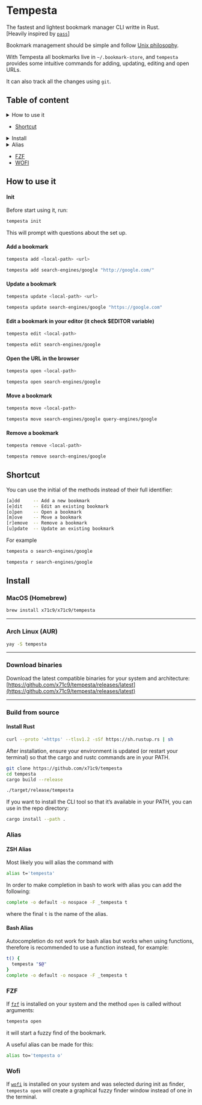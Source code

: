 # Tempesta

The fastest and lightest bookmark manager CLI writte in Rust.\
[Heavily inspired by [`pass`](https://www.passwordstore.org/)]

Bookmark management should be simple and follow [Unix philosophy](https://en.wikipedia.org/wiki/Unix_philosophy).

With Tempesta all bookmarks live in `~/.bookmark-store`, and `tempesta` provides
some intuitive commands for adding, updating, editing and open URLs.

It can also track all the changes using `git`.

## Table of content

<details>
  <summary>How to use it</summary>

- [Init](#init)
- [Add a bookmark](#add-a-bookmark)
- [Update a bookmark](#update-a-bookmark)
- [Edit a bookmark](#edit-a-bookmark)
- [Open the URL in the browser](#open-the-url-in-the-browser)
- [Move a bookmark](#move-a-bookmark)
- [Remove a bookmark](#remove-a-bookmark)

</details>

- [Shortcut](#shortcut)

<details>
  <summary>Install</summary>

- [MacOS (Homebrew)](#macos-homebrew)
- [Arch Linux (AUR)](#arch-linux-aur)
- [Download binaries](#download-binaries)
- [Build from source](#build-from-source)

</details>

<details>
  <summary>Alias</summary>

- [ZSH Alias](#zsh-alias)
- [Bash Alias](#bash-alias)

</details>

- [FZF](#fzf)
- [WOFI](#wofi)

## How to use it

#### Init

Before start using it, run:

```bash
tempesta init
```

This will prompt with questions about the set up.

#### Add a bookmark

```bash
tempesta add <local-path> <url>

tempesta add search-engines/google "http://google.com/"
```

#### Update a bookmark

```bash
tempesta update <local-path> <url>

tempesta update search-engines/google "https://google.com"
```

#### Edit a bookmark in your editor (it check $EDITOR variable)

```bash
tempesta edit <local-path>

tempesta edit search-engines/google
```

#### Open the URL in the browser

```bash
tempesta open <local-path>

tempesta open search-engines/google
```

#### Move a bookmark

```bash
tempesta move <local-path>

tempesta move search-engines/google query-engines/google
```

#### Remove a bookmark

```bash
tempesta remove <local-path>

tempesta remove search-engines/google
```

## Shortcut

You can use the initial of the methods instead of their full identifier:

```bash
[a]dd     -- Add a new bookmark
[e]dit    -- Edit an existing bookmark
[o]pen    -- Open a bookmark
[m]ove    -- Move a bookmark
[r]emove  -- Remove a bookmark
[u]pdate  -- Update an existing bookmark
```

For example

```bash
tempesta o search-engines/google

tempesta r search-engines/google
```

## Install

### MacOS (Homebrew)

```bash
brew install x71c9/x71c9/tempesta
```

---

### Arch Linux (AUR)

```bash
yay -S tempesta
```

---

### Download binaries

Download the latest compatible binaries for your system and architecture:
[https://github.com/x71c9/tempesta/releases/latest](https://github.com/x71c9/tempesta/releases/latest)

---

### Build from source

#### Install Rust

```bash
curl --proto '=https' --tlsv1.2 -sSf https://sh.rustup.rs | sh
```

After installation, ensure your environment is updated (or restart your
terminal) so that the cargo and rustc commands are in your PATH.

```bash
git clone https://github.com/x71c9/tempesta
cd tempesta
cargo build --release

./target/release/tempesta
```

If you want to install the CLI tool so that it’s available in your PATH,
you can use in the repo directory:

```bash
cargo install --path .
```

### Alias

#### ZSH Alias

Most likely you will alias the command with

```bash
alias t='tempesta'
```

In order to make completion in bash to work with alias you can add the following:

```bash
complete -o default -o nospace -F _tempesta t
```

where the final `t` is the name of the alias.

#### Bash Alias

Autocompletion do not work for bash alias but works when using functions,
therefore is recommended to use a function instead, for example:

```bash
t() {
  tempesta "$@"
}
complete -o default -o nospace -F _tempesta t
```

### FZF

If [`fzf`](https://github.com/junegunn/fzf) is installed on your system and the
method `open` is called without arguments:

```bash
tempesta open
```

it will start a fuzzy find of the bookmark.

A useful alias can be made for this:

```bash
alias to='tempesta o'
```

### Wofi

If [`wofi`](https://github.com/SimplyCEO/wofi) is installed on your system and
was selected during init as finder, `tempesta open` will create a graphical
fuzzy finder window instead of one in the terminal.
